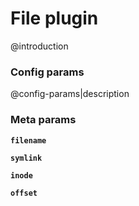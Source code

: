 # File plugin
@introduction

### Config params
@config-params|description

### Meta params
**`filename`** 

**`symlink`** 

**`inode`** 

**`offset`** 
